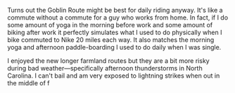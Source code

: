Turns out the Goblin Route might be best for daily riding anyway. It's like a commute without a commute for a guy who works from home. In fact, if I do some amount of yoga in the morning before work and some amount of biking after work it perfectly simulates what I used to do physically when I bike commuted to Nike 20 miles each way. It also matches the morning yoga and afternoon paddle-boarding I used to do daily when I was single.

I enjoyed the new longer farmland routes but they are a bit more risky during bad weather—specifically afternoon thunderstorms in North Carolina. I can't bail and am very exposed to lightning strikes when out in the middle of f